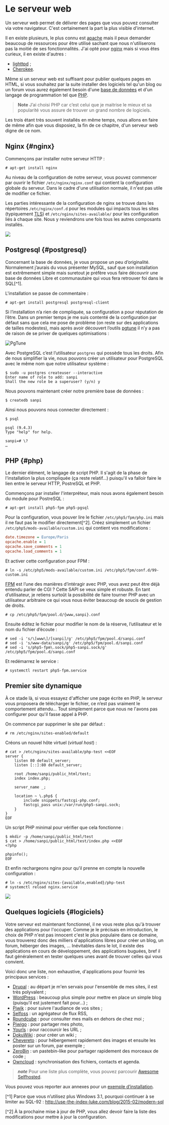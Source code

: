 # Le serveur web

Un serveur web permet de délivrer des pages que vous pouvez consulter via
votre navigateur. C'est certainement la part la plus visible d'internet.

Il en existe plusieurs, le plus connu est [apache](http://httpd.apache.org/)
mais il peux demander beaucoup de ressources pour être utilisé sachant que nous
n'utiliserons pas la moitié de ses fonctionnalités. J'ai opté pour
[nginx](http://nginx.org/) mais si vous êtes curieux, il en existe d'autres :

* [lighttpd](http://www.lighttpd.net/) ;
* [Cherokee](http://www.cherokee-project.com/).

Même si un serveur web est suffisant pour publier quelques pages en HTML, si
vous souhaitez par la suite installer des logiciels tel qu'un blog ou un forum
vous aurez également besoin d'une [base de données](http://fr.wikipedia.org/wiki/Base_de_données)
et d'un langage de programmation tel que [PHP](http://fr.wikipedia.org/wiki/PHP).

> **Note** J’ai choisi PHP car c’est celui que je maitrise le mieux et sa
> popularité vous assure de trouver un grand nombre de logiciels.

Les trois étant très souvent installés en même temps, nous allons en faire de
même afin que vous disposiez, la fin de ce chapitre, d'un serveur web digne de
ce nom.

## Nginx {#nginx}

Commençons par installer notre serveur HTTP :

```
# apt-get install nginx
```

Au niveau de la configuration de notre serveur, vous pouvez commencer par ouvrir
le fichier `/etc/nginx/nginx.conf` qui contient la configuration globale du
serveur. Dans le cadre d'une utilisation normale, il n'est pas utile de modifier
ce fichier.

Les parties intéressante de la configuration de nginx se trouve dans les
répertoires `/etc/nginx/conf.d` pour les modules qui impacts tous les sites
(typiquement [TLS](tls.md)) et `/etc/nginx/sites-available/` pour les
configuration liés à chaque site. Nous y reviendrons une fois tous les autres
composants installés.

![](images/nginx.png)

## Postgresql {#postgresql}

Concernant la base de données, je vous propose un peu d’originalité. Normalement
j’aurais du vous présenter MySQL, sauf que son installation est extrêmement
simple mais suretout je préfère vous faire découvrir une base de données Libre
et communautaire qui vous fera retrouver foi dans le SQL[^1].

L'installation se passe de commentaire :

```
# apt-get install postgresql postgresql-client
```

Si l’installation n’a rien de compliquée, sa configuration a pour réputation de
l’être. Dans un premier temps je me suis contenté de la configuration par défaut
sans que cela me pose de problème (on reste sur des applications de tailles
modestes), mais après avoir découvert l’outils
[pgtune](http://pgtune.leopard.in.ua/) il n’y a pas de raison de se priver de
quelques optimisations :

![](images/pgtune.png "PgTune")

Avec PostgreSQL c’est l’utilisateur `postgres` qui possède tous les droits. Afin
de nous simplifier la vie, nous pouvons créer un utilisateur pour PostgreSQL
avec le même nom que notre utilisateur système :

```
$ sudo -u postgres createuser --interactive
Enter name of role to add: sanpi
Shall the new role be a superuser? (y/n) y
```

Nous pouvons maintenant créer notre première base de données :

```
$ createdb sanpi
```

Ainsi nous pouvons nous connecter directement :

```
$ psql

psql (9.4.3)
Type "help" for help.

sanpi=# \?
…
```

## PHP {#php}

Le dernier élément, le langage de script PHP. Il s'agit de la phase de
l'installation la plus compliquée (ça reste relatif…) puisqu'il va falloir
faire le lien entre le serveur HTTP, PostreSQL et PHP.

Commençons par installer l'interpréteur, mais nous avons également besoin du
module pour PostreSQL :

```
# apt-get install php5-fpm php5-pgsql
```

Pour la configuration, vous pouver lire le fichier `/etc/php5/fpm/php.ini` mais
il ne faut pas le modifier directement[^2]. Créez simplement un fichier
`/etc/php5/mods-available/custom.ini` qui contient vos modifications :

```ini
date.timezone = Europe/Paris
opcache.enable = 1
opcache.save_comments = 1
opcache.load_comments = 1
```

Et activer cette configuration pour FPM :

```
# ln -s /etc/php5/mods-available/custom.ini /etc/php5/fpm/conf.d/99-custom.ini
```

[FPM](http://php-fpm.org/) est l’une des manières d’intéragir avec PHP, vous
avez peut être déjà entendu parler de CGI ? Cette SAPI se veux simple et
robuste. En tant d’utilisateur, je retiens surtoût la possibilité de faire
tourner PHP avec un utilisateur arbitraire ce qui vous nous éviter beaucoup de
soucis de gestion de droits.

```
# cp /etc/php5/fpm/pool.d/{www,sanpi}.conf
```

Ensuite éditez le fichier pour modifier le nom de la réserve, l’utilisateur et
le nom du fichier d’écoute :

```
# sed -i 's/\[www\]/[sanpi]/g' /etc/php5/fpm/pool.d/sanpi.conf
# sed -i 's/www-data/sanpi/g' /etc/php5/fpm/pool.d/sanpi.conf
# sed -i 's/php5-fpm\.sock/php5-sanpi.sock/g' /etc/php5/fpm/pool.d/sanpi.conf
```

Et redémarrez le service :

```
# systemctl restart php5-fpm.service
```

## Premier site dynamique

À ce stade là, si vous essayez d'afficher une page écrite en PHP, le serveur
vous proposera de télécharger le fichier, ce n’est pas vraiment le comportement
attendu… Tout simplement parce que nous ne l'avons pas configurer pour qu'il
fasse appel à PHP.

On commence par supprimer le site par défaut :

```
# rm /etc/nginx/sites-enabled/default
```

Créons un nouvel hôte virtuel (*virtual host*) :

```
# cat > /etc/nginx/sites-available/php-test <<EOF
server {
    listen 80 default_server;
    listen [::]:80 default_server;

    root /home/sanpi/public_html/test;
    index index.php;

    server_name _;

    location ~ \.php$ {
        include snippets/fastcgi-php.conf;
        fastcgi_pass unix:/var/run/php5-sanpi.sock;
    }
}
EOF
```

Un script PHP minimal pour vérifier que cela fonctionne :

```
$ mkdir -p /home/sanpi/public_html/test
$ cat > /home/sanpi/public_html/test/index.php <<EOF
<?php

phpinfo();
EOF
```

Et enfin rechargeons nginx pour qu’il prenne en compte la nouvelle
configuration :

```
# ln -s /etc/nginx/sites-{available,enabled}/php-test
# systemctl reload nginx.service
```

![](images/php.png)

## Quelques logiciels {#logiciels}

Votre serveur est maintenant fonctionnel, il ne vous reste plus qu'à trouver
des applications pour l'occuper. Comme je le précisais en introduction, le choix
de PHP n'est pas innocent c'est le plus populaire dans ce domaine, vous
trouverez donc des milliers d'applications libres pour créer un blog, un forum,
héberger des images, … Inévitables dans le lot, il existe des applications en
cours de développement, des applications buguées, bref il faut généralement en
tester quelques unes avant de trouver celles qui vous convient.

Voici donc une liste, non exhaustive, d'applications pour fournir les principaux
services :

* [Drupal](http://drupalfr.org/) : au départ je m'en servais pour l'ensemble de
  mes sites, il est très polyvalent ;
* [WordPress](http://www.wordpress-fr.net/) : beaucoup plus simple pour mettre
  en place un simple blog (puisqu'il est justement fait pour…) ;
* [Piwik](http://piwik.org/) : pour suivre l'audiance de vos sites ;
* [Selfoss](http://selfoss.aditu.de/) : un agrégateur de flux RSS,
* [Roundcube](http://roundcube.net/) : pour consulter mes mails en dehors de
  chez moi ;
* [Piwigo](http://fr.piwigo.org/) : pour partager mes photo,
* [Yourls](http://www.yourls.org/) : pour raccourcir les URL ;
* [DokuWiki](http://www.dokuwiki.org/) : pour créer un wiki ;
* [Chevereto](http://chevereto.com/) : pour hébergement rapidement des images et
  ensuite les poster sur un forum, par exemple ;
* [ZeroBin](http://sebsauvage.net/wiki/doku.php?id=php:zerobin) : un
  pastebin-like pour partager rapidement des morceaux de code ;
* [Owncloud](https://owncloud.com/) : synchronisation des fichiers, contacts et
  agenda.

> ***note*** Pour une liste plus complète, vous pouvez parcourir [Awesome
> Selfhosted](https://github.com/Kickball/awesome-selfhosted#awesome-selfhosted).

Vous pouvez vous reporter aux annexes pour un [exemple
d’installation](annexes/owncloud.md).

[^1] Parce que vous n’utilisez plus Windows 3.1, pourquoi continuer à se limiter
au SQL-92 : <http://use-the-index-luke.com/blog/2015-02/modern-sql>

[^2] À la prochaine mise à jour de PHP, vous allez devoir faire la liste des
modifications pour mettre à jour la configuration.
